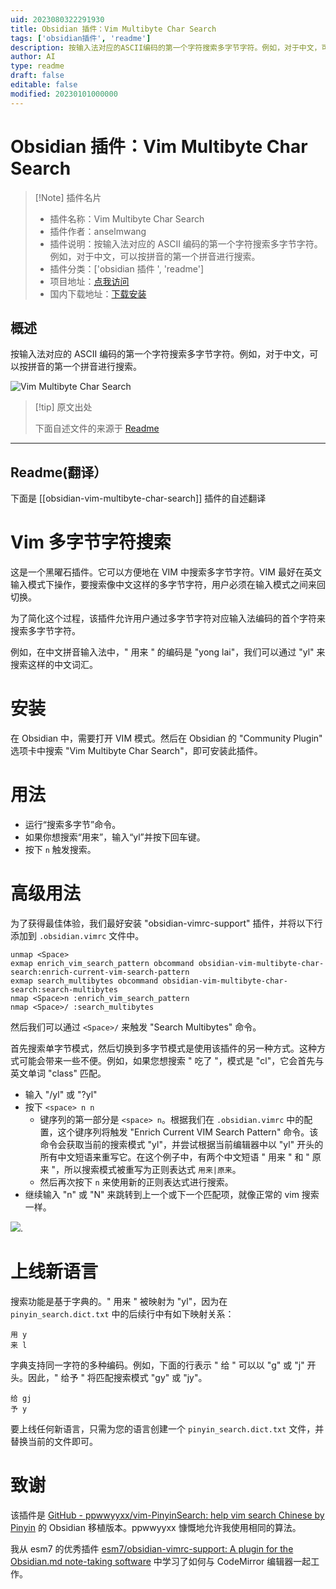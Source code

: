 ```yaml
---
uid: 2023080322291930
title: Obsidian 插件：Vim Multibyte Char Search
tags: ['obsidian插件', 'readme']
description: 按输入法对应的ASCII编码的第一个字符搜索多字节字符。例如，对于中文，可以按拼音的第一个拼音进行搜索。
author: AI
type: readme
draft: false
editable: false
modified: 20230101000000
---
```


# Obsidian 插件：Vim Multibyte Char Search

> [!Note] 插件名片
> - 插件名称：Vim Multibyte Char Search
> - 插件作者：anselmwang
> - 插件说明：按输入法对应的 ASCII 编码的第一个字符搜索多字节字符。例如，对于中文，可以按拼音的第一个拼音进行搜索。
> - 插件分类：['obsidian 插件 ', 'readme']
> - 项目地址：[点我访问](https://github.com/anselmwang/obsidian-vim-multibyte-char-search)
> - 国内下载地址：[下载安装](https://pkmer.cn/products/plugin/pluginMarket/?obsidian-vim-multibyte-char-search)

## 概述

按输入法对应的 ASCII 编码的第一个字符搜索多字节字符。例如，对于中文，可以按拼音的第一个拼音进行搜索。

![Vim Multibyte Char Search](https://cdn.pkmer.cn/covers/obsidian-vim-multibyte-char-search.gif!pkmer)

> [!tip] 原文出处
>
>下面自述文件的来源于 [Readme](https://ghproxy.net/https://raw.githubusercontent.com/anselmwang/obsidian-vim-multibyte-char-search/main/README.md)

---

## Readme(翻译）

下面是 [[obsidian-vim-multibyte-char-search]] 插件的自述翻译

# Vim 多字节字符搜索

这是一个黑曜石插件。它可以方便地在 VIM 中搜索多字节字符。VIM 最好在英文输入模式下操作，要搜索像中文这样的多字节字符，用户必须在输入模式之间来回切换。

为了简化这个过程，该插件允许用户通过多字节字符对应输入法编码的首个字符来搜索多字节字符。

例如，在中文拼音输入法中，" 用来 " 的编码是 "yong lai"，我们可以通过 "yl" 来搜索这样的中文词汇。

# 安装

在 Obsidian 中，需要打开 VIM 模式。然后在 Obsidian 的 "Community Plugin" 选项卡中搜索 "Vim Multibyte Char Search"，即可安装此插件。

# 用法

- 运行“搜索多字节”命令。
- 如果你想搜索“用来”，输入“yl”并按下回车键。
- 按下 `n` 触发搜索。

# 高级用法

为了获得最佳体验，我们最好安装 "obsidian-vimrc-support" 插件，并将以下行添加到 `.obsidian.vimrc` 文件中。

```
unmap <Space>
exmap enrich_vim_search_pattern obcommand obsidian-vim-multibyte-char-search:enrich-current-vim-search-pattern
exmap search_multibytes obcommand obsidian-vim-multibyte-char-search:search-multibytes
nmap <Space>n :enrich_vim_search_pattern
nmap <Space>/ :search_multibytes
```

然后我们可以通过 `<Space>/` 来触发 "Search Multibytes" 命令。

首先搜索单字节模式，然后切换到多字节模式是使用该插件的另一种方式。这种方式可能会带来一些不便。例如，如果您想搜索 " 吃了 "，模式是 "cl"，它会首先与英文单词 "class" 匹配。

- 输入 "/yl" 或 "?yl"
- 按下 `<space> n n`
    - 键序列的第一部分是 `<space> n`。根据我们在 `.obsidian.vimrc` 中的配置，这个键序列将触发 "Enrich Current VIM Search Pattern" 命令。该命令会获取当前的搜索模式 "yl"，并尝试根据当前编辑器中以 "yl" 开头的所有中文短语来重写它。在这个例子中，有两个中文短语 " 用来 " 和 " 原来 "，所以搜索模式被重写为正则表达式 `用来|原来`。
    - 然后再次按下 `n` 来使用新的正则表达式进行搜索。
- 继续输入 "n" 或 "N" 来跳转到上一个或下一个匹配项，就像正常的 vim 搜索一样。

![](docs/images/Animation.gif).

# 上线新语言

搜索功能是基于字典的。" 用来 " 被映射为 "yl"，因为在 `pinyin_search.dict.txt` 中的后续行中有如下映射关系：

```
用 y
来 l
```

字典支持同一字符的多种编码。例如，下面的行表示 " 给 " 可以以 "g" 或 "j" 开头。因此，" 给予 " 将匹配搜索模式 "gy" 或 "jy"。

```
给 gj
予 y
```

要上线任何新语言，只需为您的语言创建一个 `pinyin_search.dict.txt` 文件，并替换当前的文件即可。

# 致谢

该插件是 [GitHub - ppwwyyxx/vim-PinyinSearch: help vim search Chinese by Pinyin](https://github.com/ppwwyyxx/vim-PinyinSearch) 的 Obsidian 移植版本。ppwwyyxx 慷慨地允许我使用相同的算法。

我从 esm7 的优秀插件 [esm7/obsidian-vimrc-support: A plugin for the Obsidian.md note-taking software](https://github.com/esm7/obsidian-vimrc-support) 中学习了如何与 CodeMirror 编辑器一起工作。
